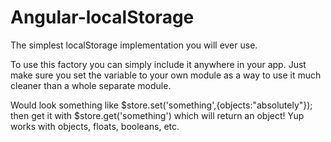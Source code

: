 Angular-localStorage
====================

The simplest localStorage implementation you will ever use.

To use this factory you can simply include it anywhere in your app. Just make sure you set the variable to your own module as
a way to use it much cleaner than a whole separate module.

Would look something like $store.set('something',{objects:"absolutely"}); then get it with $store.get('something') which will
return an object! Yup works with objects, floats, booleans, etc.

